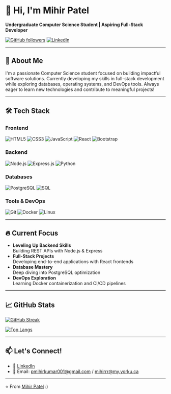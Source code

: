 # 👋 Hi, I'm Mihir Patel 

**Undergraduate Computer Science Student | Aspiring Full-Stack Developer**

[![GitHub followers](https://img.shields.io/github/followers/miihirr?style=social)](https://github.com/miihirr)
[![LinkedIn](https://img.shields.io/badge/LinkedIn-0077B5?style=flat&logo=linkedin&logoColor=white)](https://www.linkedin.com/in/mihirpatelyorku/)

---

## 🚀 About Me

I'm a passionate Computer Science student focused on building impactful software solutions. Currently developing my skills in full-stack development while exploring databases, operating systems, and DevOps tools. Always eager to learn new technologies and contribute to meaningful projects!

---

## 🛠️ Tech Stack

### **Frontend**
![HTML5](https://img.shields.io/badge/HTML5-E34F26?style=flat&logo=html5&logoColor=white)
![CSS3](https://img.shields.io/badge/CSS3-1572B6?style=flat&logo=css3&logoColor=white)
![JavaScript](https://img.shields.io/badge/JavaScript-F7DF1E?style=flat&logo=javascript&logoColor=black)
![React](https://img.shields.io/badge/React-20232A?style=flat&logo=react&logoColor=61DAFB)
![Bootstrap](https://img.shields.io/badge/Bootstrap-563D7C?style=flat&logo=bootstrap&logoColor=white)

### **Backend**
![Node.js](https://img.shields.io/badge/Node.js-339933?style=flat&logo=nodedotjs&logoColor=white)
![Express.js](https://img.shields.io/badge/Express.js-000000?style=flat&logo=express&logoColor=white)
![Python](https://img.shields.io/badge/Python-3776AB?style=flat&logo=python&logoColor=white)

### **Databases**
![PostgreSQL](https://img.shields.io/badge/PostgreSQL-316192?style=flat&logo=postgresql&logoColor=white)
![SQL](https://img.shields.io/badge/SQL-4479A1?style=flat&logo=sql&logoColor=white)

### **Tools & DevOps**
![Git](https://img.shields.io/badge/Git-F05032?style=flat&logo=git&logoColor=white)
![Docker](https://img.shields.io/badge/Docker-2496ED?style=flat&logo=docker&logoColor=white)
![Linux](https://img.shields.io/badge/Linux-FCC624?style=flat&logo=linux&logoColor=black)

---

## 🔥 Current Focus

- **Leveling Up Backend Skills**  
  Building REST APIs with Node.js & Express
- **Full-Stack Projects**  
  Developing end-to-end applications with React frontends
- **Database Mastery**  
  Deep diving into PostgreSQL optimization
- **DevOps Exploration**  
  Learning Docker containerization and CI/CD pipelines

---

## 📈 GitHub Stats

[![GitHub Streak](https://streak-stats.demolab.com?user=miihirr&theme=dark)](https://git.io/streak-stats)

[![Top Langs](https://github-readme-stats.vercel.app/api/top-langs/?username=miihirr&layout=compact&theme=vision-friendly-dark)](https://github.com/miihirr)

---

## 📫 Let's Connect!

- 💼 [LinkedIn](https://www.linkedin.com/in/mihirpatelyorku/) 
- 📧 Email: pmihirkumar001@gmail.com / mihirrr@my.yorku.ca

---

⭐ From [Mihir Patel](https://github.com/miihirr) :)
